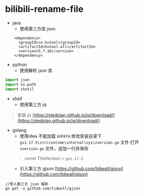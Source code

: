 # bilibili-rename-file

* java
    * 使用第三方库 json

```maven
    <dependency>
      <groupId>cn.hutool</groupId>
      <artifactId>hutool-all</artifactId>
      <version>5.7.16</version>
    </dependency>
```

* python
    * 使用解析 json 库

```python
import json
import os.path
import shutil
```

* shell
    * 使用第三方 jq

> 安装 jq [https://stedolan.github.io/jq/download/](https://stedolan.github.io/jq/download/)

* golang
    * 使用idea 不能加载 `GOPATH` 修改安装目录下 `go1.17.5\src\runtime\internal\sys\zversion.go` 文件 打开 `zversion.go` 文件，追加一行并保存
  > const TheVersion = `go1.17.5`
    * 引入第三方 gjson [https://github.com/tidwall/gjson](https://github.com/tidwall/gjson)

```shell
//导入第三方 json 解析
go get -u github.com/tidwall/gjson
```
